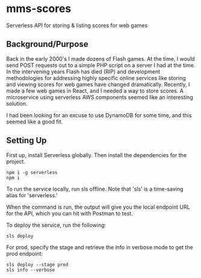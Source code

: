 # mms-scores

Serverless API for storing &amp; listing scores for web games

## Background/Purpose

Back in the early 2000's I made dozens of Flash games. At the time, I would send POST requests out to a simple PHP script on a server I had at the time. In the intervening years Flash has died (RIP) and development methodologies for addressing highly specific online services like storing and viewing scores for web games have changed dramatically. Recently, I made a few web games in React, and I needed a way to store scores. A microservice using serverless AWS components seemed like an interesting solution.

I had been looking for an excuse to use DynamoDB for some time, and this seemed like a good fit.

## Setting Up

First up, install Serverless globally. Then install the dependencies for the project.

```
npm i -g serverless
npm i
```

To run the service locally, run sls offline. Note that 'sls' is a time-saving alias for 'serverless.'

When the command is run, the output will give you the local endpoint URL for the API, which you can hit with Postman to test.

To deploy the service, run the following:

```
sls deploy
```

For prod, specify the stage and retrieve the info in verbose mode to get the prod endpoint:

```
sls deploy --stage prod
sls info --verbose
```

